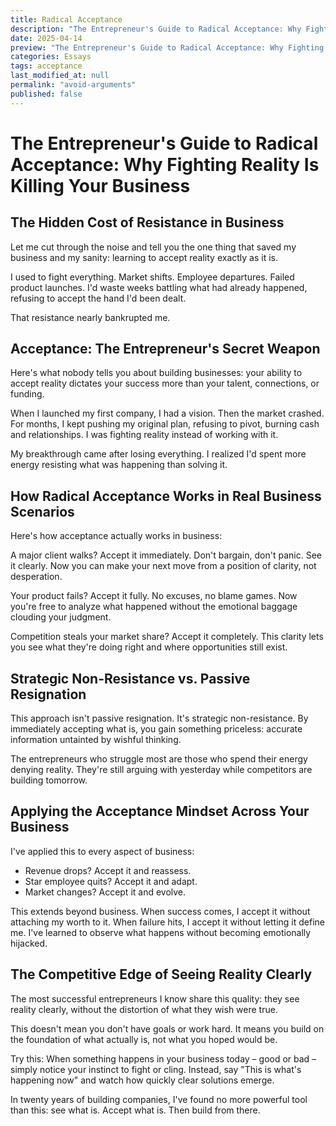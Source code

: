 ```yaml
---
title: Radical Acceptance
description: "The Entrepreneur's Guide to Radical Acceptance: Why Fighting Reality Is Killing Your Business"
date: 2025-04-14
preview: "The Entrepreneur's Guide to Radical Acceptance: Why Fighting Reality Is Killing Your Business"
categories: Essays
tags: acceptance
last_modified_at: null
permalink: "avoid-arguments"
published: false
---
```

# The Entrepreneur's Guide to Radical Acceptance: Why Fighting Reality Is Killing Your Business

## The Hidden Cost of Resistance in Business

Let me cut through the noise and tell you the one thing that saved my business and my sanity: learning to accept reality exactly as it is.

I used to fight everything. Market shifts. Employee departures. Failed product launches. I'd waste weeks battling what had already happened, refusing to accept the hand I'd been dealt.

That resistance nearly bankrupted me.

## Acceptance: The Entrepreneur's Secret Weapon

Here's what nobody tells you about building businesses: your ability to accept reality dictates your success more than your talent, connections, or funding.

When I launched my first company, I had a vision. Then the market crashed. For months, I kept pushing my original plan, refusing to pivot, burning cash and relationships. I was fighting reality instead of working with it.

My breakthrough came after losing everything. I realized I'd spent more energy resisting what was happening than solving it.

## How Radical Acceptance Works in Real Business Scenarios

Here's how acceptance actually works in business:

A major client walks? Accept it immediately. Don't bargain, don't panic. See it clearly. Now you can make your next move from a position of clarity, not desperation.

Your product fails? Accept it fully. No excuses, no blame games. Now you're free to analyze what happened without the emotional baggage clouding your judgment.

Competition steals your market share? Accept it completely. This clarity lets you see what they're doing right and where opportunities still exist.

## Strategic Non-Resistance vs. Passive Resignation

This approach isn't passive resignation. It's strategic non-resistance. By immediately accepting what is, you gain something priceless: accurate information untainted by wishful thinking.

The entrepreneurs who struggle most are those who spend their energy denying reality. They're still arguing with yesterday while competitors are building tomorrow.

## Applying the Acceptance Mindset Across Your Business

I've applied this to every aspect of business:
- Revenue drops? Accept it and reassess.
- Star employee quits? Accept it and adapt.
- Market changes? Accept it and evolve.

This extends beyond business. When success comes, I accept it without attaching my worth to it. When failure hits, I accept it without letting it define me. I've learned to observe what happens without becoming emotionally hijacked.

## The Competitive Edge of Seeing Reality Clearly

The most successful entrepreneurs I know share this quality: they see reality clearly, without the distortion of what they wish were true.

This doesn't mean you don't have goals or work hard. It means you build on the foundation of what actually is, not what you hoped would be.

Try this: When something happens in your business today – good or bad – simply notice your instinct to fight or cling. Instead, say "This is what's happening now" and watch how quickly clear solutions emerge.

In twenty years of building companies, I've found no more powerful tool than this: see what is. Accept what is. Then build from there.